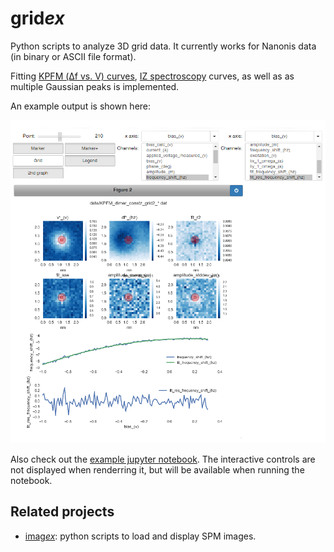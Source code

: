 # grid*ex*

Python scripts to analyze 3D grid data. It currently works for Nanonis data (in binary or ASCII file format).

Fitting [KPFM (Δf vs. V) curves](http://www.nature.com/nnano/journal/v7/n4/abs/nnano.2012.20.html), [IZ spectroscopy](http://www.nature.com/nmat/journal/v9/n4/abs/nmat2625.html) curves, as well as as multiple Gaussian peaks is implemented.

An example output is shown here:

![interactive output example](https://github.com/alexriss/gridex/raw/master/gridex_example_KPFM.png)

Also check out the [example jupyter notebook](https://github.com/alexriss/gridex/blob/master/gridex_ipython_example.ipynb). The interactive controls are not displayed when renderring it, but will be available when running the notebook.

## Related projects

- [imag*ex*](https://github.com/alexriss/imagex): python scripts to load and display SPM images.

